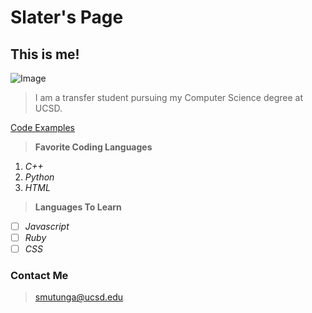 # Slater's Page

## **This is me!**

![Image](IMG_8827.jpg)

> I am a transfer student pursuing my Computer Science degree at UCSD. 

[Code Examples](code.md)

> **Favorite Coding Languages**

1. *C++*
2. *Python*
3. *HTML*

> **Languages To Learn**

- [ ]  *Javascript*
- [ ]  *Ruby*
- [ ]  *CSS*

### **Contact Me**
> <smutunga@ucsd.edu>
